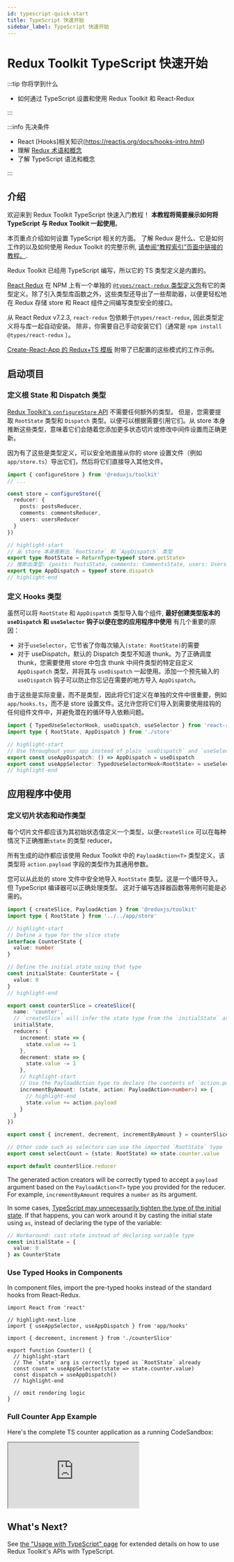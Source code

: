 ```yaml
---
id: typescript-quick-start
title: TypeScript 快速开始
sidebar_label: TypeScript 快速开始
---
```


# Redux Toolkit TypeScript 快速开始

:::tip 你将学到什么

- 如何通过 TypeScript 设置和使用 Redux Toolkit 和 React-Redux

:::

:::info 先决条件

- React [Hooks]相关知识(https://reactjs.org/docs/hooks-intro.html)
- 理解 [Redux 术语和概念](https://redux.js.org/tutorials/fundamentals/part-2-concepts-data-flow)
- 了解 TypeScript 语法和概念

:::

## 介绍

欢迎来到 Redux Toolkit TypeScript 快速入门教程！ **本教程将简要展示如何将 TypeScript 与 Redux Toolkit 一起使用**。

本页重点介绍如何设置 TypeScript 相关的方面。 了解 Redux 是什么、它是如何工作的以及如何使用 Redux Toolkit 的完整示例, [请参阅“教程索引”页面中链接的教程。](./tutorials-index.md).

Redux Toolkit 已经用 TypeScript 编写，所以它的 TS 类型定义是内置的。

[React Redux](https://react-redux.js.org) 在 NPM 上有一个单独的 [`@types/react-redux` 类型定义包](https://npm.im/@types/react-redux)有它的类型定义。除了引入类型库函数之外，这些类型还导出了一些帮助器，以便更轻松地在 Redux 存储 store 和 React 组件之间编写类型安全的接口。

从 React Redux v7.2.3, `react-redux` 包依赖于`@types/react-redux`, 因此类型定义将与库一起自动安装。 除非，你需要自己手动安装它们（通常是 `npm install @types/react-redux` ）。

[Create-React-App 的 Redux+TS 模板](https://github.com/reduxjs/cra-template-redux-typescript) 附带了已配置的这些模式的工作示例。

## 启动项目

### 定义根 State 和 Dispatch 类型

[Redux Toolkit's `configureStore` API](https://redux-toolkit.js.org/api/configureStore) 不需要任何额外的类型。 但是，您需要提取 `RootState` 类型和 `Dispatch` 类型。以便可以根据需要引用它们。从 store 本身推断这些类型，意味着它们会随着您添加更多状态切片或修改中间件设置而正确更新。

因为有了这些是类型定义，可以安全地直接从你的 store 设置文件（例如 `app/store.ts`）导出它们，然后将它们直接导入其他文件。

```ts title="app/store.ts"
import { configureStore } from '@reduxjs/toolkit'
// ...

const store = configureStore({
  reducer: {
    posts: postsReducer,
    comments: commentsReducer,
    users: usersReducer
  }
})

// highlight-start
// 从 store 本身推断出 `RootState` 和 `AppDispatch` 类型
export type RootState = ReturnType<typeof store.getState>
// 推断出类型: {posts: PostsState, comments: CommentsState, users: UsersState}
export type AppDispatch = typeof store.dispatch
// highlight-end
```

### 定义 Hooks 类型

虽然可以将 `RootState` 和 `AppDispatch` 类型导入每个组件, **最好创建类型版本的 `useDispatch` 和 `useSelector` 钩子以便在您的应用程序中使用** 有几个重要的原因：

- 对于`useSelector`，它节省了你每次输入`(state: RootState)`的需要
- 对于 useDispatch，默认的 Dispatch 类型不知道 thunk。为了正确调度 thunk，您需要使用 store 中包含 thunk 中间件类型的特定自定义 `AppDispatch` 类型，并将其与 `useDispatch` 一起使用。添加一个预先输入的 `useDispatch` 钩子可以防止你忘记在需要的地方导入 `AppDispatch`。

由于这些是实际变量，而不是类型，因此将它们定义在单独的文件中很重要，例如 `app/hooks.ts`，而不是 store 设置文件。这允许您将它们导入到需要使用挂钩的任何组件文件中，并避免潜在的循环导入依赖问题。

```ts title="app/hooks.ts"
import { TypedUseSelectorHook, useDispatch, useSelector } from 'react-redux'
import type { RootState, AppDispatch } from './store'

// highlight-start
// Use throughout your app instead of plain `useDispatch` and `useSelector`
export const useAppDispatch: () => AppDispatch = useDispatch
export const useAppSelector: TypedUseSelectorHook<RootState> = useSelector
// highlight-end
```

## 应用程序中使用

### 定义切片状态和动作类型

每个切片文件都应该为其初始状态值定义一个类型，以便`createSlice` 可以在每种情况下正确推断`state` 的类型 reducer。

所有生成的动作都应该使用 Redux Toolkit 中的 `PayloadAction<T>` 类型定义，该类型将 `action.payload` 字段的类型作为其通用参数。

您可以从此处的 store 文件中安全地导入 `RootState` 类型。这是一个循环导入，但 TypeScript 编译器可以正确处理类型。 这对于编写选择器函数等用例可能是必需的。

```ts title="features/counter/counterSlice.ts"
import { createSlice, PayloadAction } from '@reduxjs/toolkit'
import type { RootState } from '../../app/store'

// highlight-start
// Define a type for the slice state
interface CounterState {
  value: number
}

// Define the initial state using that type
const initialState: CounterState = {
  value: 0
}
// highlight-end

export const counterSlice = createSlice({
  name: 'counter',
  // `createSlice` will infer the state type from the `initialState` argument
  initialState,
  reducers: {
    increment: state => {
      state.value += 1
    },
    decrement: state => {
      state.value -= 1
    },
    // highlight-start
    // Use the PayloadAction type to declare the contents of `action.payload`
    incrementByAmount: (state, action: PayloadAction<number>) => {
      // highlight-end
      state.value += action.payload
    }
  }
})

export const { increment, decrement, incrementByAmount } = counterSlice.actions

// Other code such as selectors can use the imported `RootState` type
export const selectCount = (state: RootState) => state.counter.value

export default counterSlice.reducer
```

The generated action creators will be correctly typed to accept a `payload` argument based on the `PayloadAction<T>` type you provided for the reducer. For example, `incrementByAmount` requires a `number` as its argument.

In some cases, [TypeScript may unnecessarily tighten the type of the initial state](https://github.com/reduxjs/redux-toolkit/pull/827). If that happens, you can work around it by casting the initial state using `as`, instead of declaring the type of the variable:

```ts
// Workaround: cast state instead of declaring variable type
const initialState = {
  value: 0
} as CounterState
```

### Use Typed Hooks in Components

In component files, import the pre-typed hooks instead of the standard hooks from React-Redux.

```tsx title="features/counter/Counter.tsx"
import React from 'react'

// highlight-next-line
import { useAppSelector, useAppDispatch } from 'app/hooks'

import { decrement, increment } from './counterSlice'

export function Counter() {
  // highlight-start
  // The `state` arg is correctly typed as `RootState` already
  const count = useAppSelector(state => state.counter.value)
  const dispatch = useAppDispatch()
  // highlight-end

  // omit rendering logic
}
```

### Full Counter App Example

Here's the complete TS counter application as a running CodeSandbox:

<iframe
  class="codesandbox"
  src="https://codesandbox.io/embed/github/reduxjs/redux/tree/master/examples/counter-ts/?fontsize=14&hidenavigation=1&module=%2Fsrc%2Ffeatures%2Fcounter%2FcounterSlice.ts&theme=dark&runonclick=1"
  title="redux-counter-ts-example"
  allow="geolocation; microphone; camera; midi; vr; accelerometer; gyroscope; payment; ambient-light-sensor; encrypted-media; usb"
  sandbox="allow-modals allow-forms allow-popups allow-scripts allow-same-origin"
></iframe>

## What's Next?

See [the "Usage with TypeScript" page](../usage/UsageWithTypescript.md) for extended details on how to use Redux Toolkit's APIs with TypeScript.
